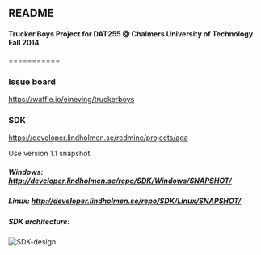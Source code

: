 ## README ##

#### Trucker Boys Project for DAT255 @ Chalmers University of Technology Fall 2014
===========

### Issue board
https://waffle.io/eineving/truckerboys

### SDK
https://developer.lindholmen.se/redmine/projects/aga

Use version 1.1 snapshot.

##### Windows: http://developer.lindholmen.se/repo/SDK/Windows/SNAPSHOT/

##### Linux: http://developer.lindholmen.se/repo/SDK/Linux/SNAPSHOT/

##### SDK architecture:
![SDK-design](https://raw.githubusercontent.com/eineving/truckerboys/master/documentation/images/SDK_design.png?token=6124700__eyJzY29wZSI6IlJhd0Jsb2I6ZWluZXZpbmcvdHJ1Y2tlcmJveXMvbWFzdGVyL2RvY3VtZW50YXRpb24vaW1hZ2VzL1NES19kZXNpZ24ucG5nIiwiZXhwaXJlcyI6MTQxMDc3MjkwNX0%3D--8d5f5f8bea52a37e513063448be5b2af1f18849e)

